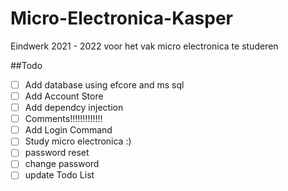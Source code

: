 # Micro-Electronica-Kasper
Eindwerk 2021 - 2022 voor het vak micro electronica te studeren

##Todo 

- [ ] Add database using efcore and ms sql
- [ ] Add Account Store
- [ ] Add dependcy injection 
- [ ] Comments!!!!!!!!!!!!!
- [ ] Add Login Command
- [ ] Study micro electronica :)
- [ ] password reset
- [ ] change password
- [ ]  update Todo List
